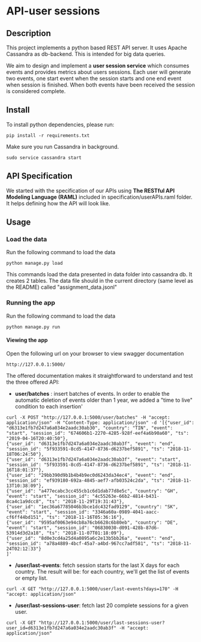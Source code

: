 # API-user sessions
## Description

This project implements a python based REST API server. It uses Apache Cassandra as db-backend. This is intended for big data queries.

We aim to design and implement a **user session service** which consumes events and provides metrics about users sessions. Each user will generate two events, one start event when the session starts and one end event when session is finished. When both events have been received the session is considered complete. 

## Install
To install python dependencies, please run:
```
pip install -r requirements.txt
```

Make sure you run Cassandra in background.
```
sudo service cassandra start
```
## API Specification

We started with the specification of our APIs using **The RESTful API Modeling Language (RAML)** included in specification/userAPIs.raml folder. It helps defining how the API will look like.

## Usage

### Load the data
Run the following command to load the data
```
python manage.py load
```
This commands load the data presented in data folder into cassandra db. It creates 2 tables. 
The data file should in the current directory (same level as the README) called "assignment_data.jsonl"

### Running the app
Run the following command to load the data
```
python manage.py run
```

#### Viewing the app

 Open the following url on your browser to view swagger documentation
```
http://127.0.0.1:5000/
```
The offered documentation makes it straightforward to understand and test the three offered API:
* **user/batches** : insert batches of events. In order to enable the automatic deletion of events older than 1 year, we added a "time to live" condition to each insertion'
```
curl -X POST "http://127.0.0.1:5000/user/batches" -H "accept: application/json" -H "Content-Type: application/json" -d '[{"user_id": "d6313e1fb7d247a6a034e2aadc30ab30", "country": "TIN", "event": "start", "session_id": "674606b1-2270-4285-928f-eef4a6b90a60", "ts": "2019-04-16T20:40:50"},
{"user_id": "d6313e1fb7d247a6a034e2aadc30ab3f", "event": "end", "session_id": "5f933591-8cd5-4147-8736-d6237bef5891", "ts": "2018-11-18T06:24:50"},
{"user_id": "d6313e1fb7d247a6a034e2aadc30ab3f", "event": "start", "session_id": "5f933591-8cd5-4147-8736-d6237bef5891", "ts": "2018-11-16T18:01:37"},
{"user_id": "29bb390d9b1b4b4b9ec0d6243da34ec4", "event": "end", "session_id": "ef939180-692a-4845-aef7-afb03524c2da", "ts": "2018-11-13T10:38:09"},
{"user_id": "a477ecabc3cc455cb1c6d1dab77d8e5c", "country": "GH", "event": "start", "session_id": "4c55263e-66b2-4814-b431-8ca4c1a9dcc8", "ts": "2018-11-29T19:31:43"},
{"user_id": "1ec36a67785046b3bce1dc432fad9129", "country": "SK", "event": "start", "session_id": "3346a60a-0989-4041-aacc-cf6ff44bd151", "ts": "2018-11-16T05:36:16"},
{"user_id": "9595af0063e94cb8a76cb6628c6b80eb", "country": "DE", "event": "start", "session_id": "06830030-d091-428b-87d6-53914d3d2a18", "ts": "2018-11-07T01:18:09"},
{"user_id": "8d0e3cd4a25d4a0895a6c2e13b5bb26a", "event": "end", "session_id": "a78a4889-4bcf-45a7-a4bd-967cc7adf581", "ts": "2018-11-24T02:12:33"}
]'
```
* **/user/last-events**: fetch session starts for the last X days for each country. The result will be: for each country, we'll get the list of events or empty list.
```
curl -X GET "http://127.0.0.1:5000/user/last-events?days=170" -H "accept: application/json"
```
* **/user/last-sessions-user**: fetch last 20 complete sessions for a given user.
```
curl -X GET "http://127.0.0.1:5000/user/last-sessions-user?user_id=d6313e1fb7d247a6a034e2aadc30ab3f" -H "accept: application/json"
```